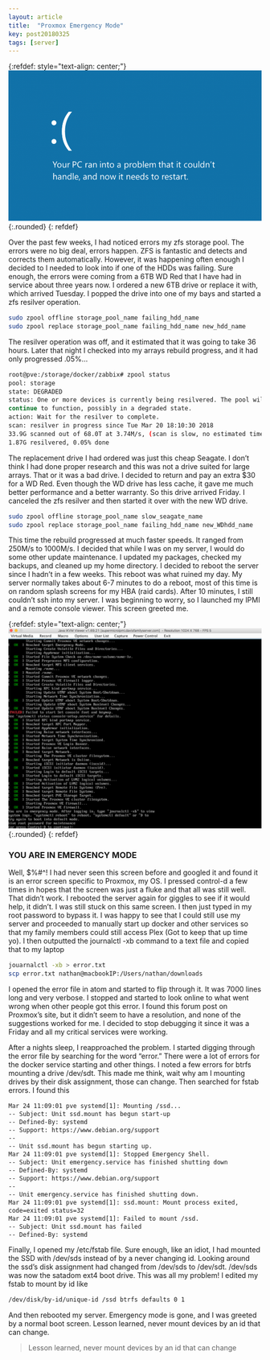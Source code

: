 ```yaml
---
layout: article
title:  "Proxmox Emergency Mode"
key: post20180325
tags: [server]
---
```


{:refdef: style="text-align: center;"}
![Picture of my server](/assets/images/proxmox-emergency-mode/Blue_Screen_of_Death.png){:.rounded}
{: refdef}

Over the past few weeks, I had noticed errors my zfs storage pool. The errors were no big deal, errors happen. ZFS is fantastic and detects and corrects them automatically. However, it was happening often enough I decided to I needed to look into if one of the HDDs was failing. Sure enough, the errors were coming from a 6TB WD Red that I have had in service about three years now. I ordered a new 6TB drive or replace it with, which arrived Tuesday. I popped the drive into one of my bays and started a zfs resilver operation.

<!--more-->

```bash
sudo zpool offline storage_pool_name failing_hdd_name
sudo zpool replace storage_pool_name failing_hdd_name new_hdd_name
```

The resilver operation was off, and it estimated that it was going to take 36 hours. Later that night I checked into my arrays rebuild progress, and it had only progressed .05%…

```bash
root@pve:/storage/docker/zabbix# zpool status
pool: storage
state: DEGRADED
status: One or more devices is currently being resilvered. The pool will
continue to function, possibly in a degraded state.
action: Wait for the resilver to complete.
scan: resilver in progress since Tue Mar 20 18:10:30 2018
33.9G scanned out of 68.0T at 3.74M/s, (scan is slow, no estimated time)
1.87G resilvered, 0.05% done
```

The replacement drive I had ordered was just this cheap Seagate. I don’t think I had done proper research and this was not a drive suited for large arrays. That or it was a bad drive. I decided to return and pay an extra $30 for a WD Red. Even though the WD drive has less cache, it gave me much better performance and a better warranty. So this drive arrived Friday. I canceled the zfs resilver and then started it over with the new WD drive.

```bash
sudo zpool offline storage_pool_name slow_seagate_name
sudo zpool replace storage_pool_name failing_hdd_name new_WDhdd_name
```

This time the rebuild progressed at much faster speeds. It ranged from 250M/s to 1000M/s. I decided that while I was on my server, I would do some other update maintenance. I updated my packages, checked my backups, and cleaned up my home directory. I decided to reboot the server since I hadn’t in a few weeks. This reboot was what ruined my day. My server normally takes about 6-7 minutes to do a reboot, most of this time is on random splash screens for my HBA (raid cards). After 10 minutes, I still couldn’t ssh into my server. I was beginning to worry, so I launched my IPMI and a remote console viewer. This screen greeted me.

{:refdef: style="text-align: center;"}
![Emergency Mode](/assets/images/proxmox-emergency-mode/bootError.png){:.rounded}
{: refdef}

### YOU ARE IN EMERGENCY MODE

Well, $%#^! I had never seen this screen before and googled it and found it is an error screen specific to Proxmox, my OS. I pressed control-d a few times in hopes that the screen was just a fluke and that all was still well. That didn’t work. I rebooted the server again for giggles to see if it would help, it didn’t. I was still stuck on this same screen. I then just typed in my root password to bypass it. I was happy to see that I could still use my server and proceeded to manually start up docker and other services so that my family members could still access Plex (Got to keep that up time yo).  I then outputted the journalctl -xb command to a text file and copied that to my laptop

```bash
jouarnalctl -xb > error.txt
scp error.txt nathan@macbookIP:/Users/nathan/downloads
```

I opened the error file in atom and started to flip through it. It was 7000 lines long and very verbose. I stopped and started to look online to what went wrong when other people got this error. I found this forum post on Proxmox’s site, but it didn’t seem to have a resolution, and none of the suggestions worked for me. I decided to stop debugging it since it was a Friday and all my critical services were working.

After a nights sleep, I reapproached the problem. I started digging through the error file by searching for the word “error.” There were a lot of errors for the docker service starting and other things.  I noted a few errors for btrfs mounting a drive /dev/sdt. This made me think, wait why am I mounting drives by their disk assignment, those can change. Then searched for fstab errors. I found this

```
Mar 24 11:09:01 pve systemd[1]: Mounting /ssd...
-- Subject: Unit ssd.mount has begun start-up
-- Defined-By: systemd
-- Support: https://www.debian.org/support
--
-- Unit ssd.mount has begun starting up.
Mar 24 11:09:01 pve systemd[1]: Stopped Emergency Shell.
-- Subject: Unit emergency.service has finished shutting down
-- Defined-By: systemd
-- Support: https://www.debian.org/support
--
-- Unit emergency.service has finished shutting down.
Mar 24 11:09:01 pve systemd[1]: ssd.mount: Mount process exited, code=exited status=32
Mar 24 11:09:01 pve systemd[1]: Failed to mount /ssd.
-- Subject: Unit ssd.mount has failed
-- Defined-By: systemd
```

Finally, I opened my /etc/fstab file. Sure enough, like an idiot, I had mounted the SSD with /dev/sds instead of by a never changing id. Looking around the ssd’s disk assignment had changed from /dev/sds to /dev/sdt. /dev/sds was now the satadom ext4 boot drive. This was all my problem! I edited my fstab to mount by id like
```bash
/dev/disk/by-id/unique-id /ssd btrfs defaults 0 1
```

And then rebooted my server. Emergency mode is gone, and I was greeted by a normal boot screen. Lesson learned, never mount devices by an id that can change.



> Lesson learned, never mount devices by an id that can change
